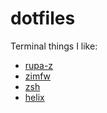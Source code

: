 # dotfiles

Terminal things I like:

- [rupa-z](https://github.com/rupa/z/)
- [zimfw](https://zimfw.sh/)
- [zsh](https://www.zsh.org/)
- [helix](https://helix-editor.com)
